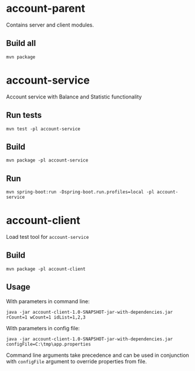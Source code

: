# account-parent
Contains server and client modules. 

## Build all
```
mvn package
```

# account-service
Account service with Balance and Statistic functionality

## Run tests
```
mvn test -pl account-service
```

## Build
```
mvn package -pl account-service
```

## Run
```
mvn spring-boot:run -Dspring-boot.run.profiles=local -pl account-service
```

# account-client
Load test tool for `account-service`

## Build
```
mvn package -pl account-client
```

## Usage
With parameters in command line:
```
java -jar account-client-1.0-SNAPSHOT-jar-with-dependencies.jar rCount=1 wCount=1 idList=1,2,3
```

With parameters in config file:
```
java -jar account-client-1.0-SNAPSHOT-jar-with-dependencies.jar configFile=C:\tmp\app.properties
```

Command line arguments take precedence and can be used in conjunction 
with `configFile` argument to override properties from file.